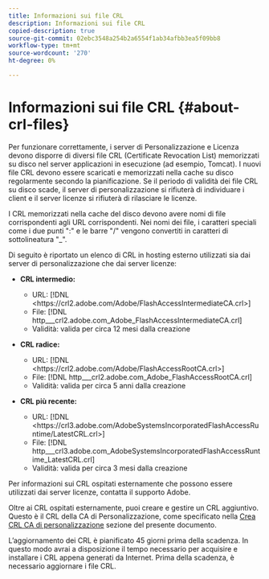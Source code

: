 ```yaml
---
title: Informazioni sui file CRL
description: Informazioni sui file CRL
copied-description: true
source-git-commit: 02ebc3548a254b2a6554f1ab34afbb3ea5f09bb8
workflow-type: tm+mt
source-wordcount: '270'
ht-degree: 0%

---
```


# Informazioni sui file CRL {#about-crl-files}

Per funzionare correttamente, i server di Personalizzazione e Licenza devono disporre di diversi file CRL (Certificate Revocation List) memorizzati su disco nel server applicazioni in esecuzione (ad esempio, Tomcat). I nuovi file CRL devono essere scaricati e memorizzati nella cache su disco regolarmente secondo la pianificazione. Se il periodo di validità dei file CRL su disco scade, il server di personalizzazione si rifiuterà di individuare i client e il server licenze si rifiuterà di rilasciare le licenze.

I CRL memorizzati nella cache del disco devono avere nomi di file corrispondenti agli URL corrispondenti. Nei nomi dei file, i caratteri speciali come i due punti &quot;:&quot; e le barre &quot;/&quot; vengono convertiti in caratteri di sottolineatura &quot;_&quot;.

Di seguito è riportato un elenco di CRL in hosting esterno utilizzati sia dai server di personalizzazione che dai server licenze:

* **CRL intermedio:**

   * URL: [!DNL <ht<span></span>tps://crl2.adobe.com/Adobe/FlashAccessIntermediateCA.crl>]
   * File: [!DNL http___crl2.adobe.com_Adobe_FlashAccessIntermediateCA.crl]
   * Validità: valida per circa 12 mesi dalla creazione

* **CRL radice:**

   * URL: [!DNL <ht<span></span>tps://crl2.adobe.com/Adobe/FlashAccessRootCA.crl>]
   * File: [!DNL http___crl2.adobe.com_Adobe_FlashAccessRootCA.crl]
   * Validità: valida per circa 5 anni dalla creazione

* **CRL più recente:**

   * URL: [!DNL <ht<span></span>tps://crl3.adobe.com/AdobeSystemsIncorporatedFlashAccessRuntime/LatestCRL.crl>]
   * File: [!DNL http___crl3.adobe.com_AdobeSystemsIncorporatedFlashAccessRuntime_LatestCRL.crl]
   * Validità: valida per circa 3 mesi dalla creazione

Per informazioni sui CRL ospitati esternamente che possono essere utilizzati dai server licenze, contatta il supporto Adobe.

<!---

Commenting out because of a security vulnerability reported in Jira PSIRT-20689. 

The following are externally hosted CRLs that are used only by the License Servers:

* URL: `https://crl2.adobe.com/Adobe/FlashAccessIndividualizationCA.crl`

* File: `http___crl2.adobe.com_Adobe_FlashAccessIndividualizationCA.crl`

* Validity: Good for approximately 3 months from creation

* URL: `https://individualization-crl.primetime.adobe.com/FlashAccessIndividualizationCA.crl`

* File: `http___individualization-crl.primetime.adobe.com_FlashAccessIndividualizationCA.crl`

* Validity: Good for approximately 3 months from creation

* URL: `https://individualization-crl.s3-website-us-east-1.amazonaws.com/FlashAccessIndividualizationCA.crl`

* File: `http___individualization-crl.s3-website-us-east-1.amazonaws.com_FlashAccessIndividualizationCA.crl`

* Validity: Good for approximately 3 months from creation

--->

Oltre ai CRL ospitati esternamente, puoi creare e gestire un CRL aggiuntivo. Questo è il CRL della CA di Personalizzazione, come specificato nella [Crea CRL CA di personalizzazione](../../../on-premises-i15n-server/server-configuration-section/server-properties/create-i15n-ca-crl.md) sezione del presente documento.

L’aggiornamento dei CRL è pianificato 45 giorni prima della scadenza. In questo modo avrai a disposizione il tempo necessario per acquisire e installare i CRL appena generati da Internet. Prima della scadenza, è necessario aggiornare i file CRL.
